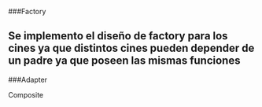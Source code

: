 ###Factory

Se implemento el diseño de factory para los cines ya que distintos cines pueden depender de un padre ya que poseen las mismas funciones
--


###Adapter

Composite
